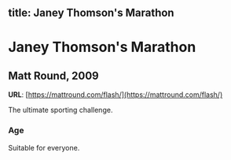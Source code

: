 title: Janey Thomson's Marathon
---
# Janey Thomson's Marathon
## Matt Round, 2009

**URL**: [https://mattround.com/flash/](https://mattround.com/flash/)

The ultimate sporting challenge.

### Age 
Suitable for everyone.